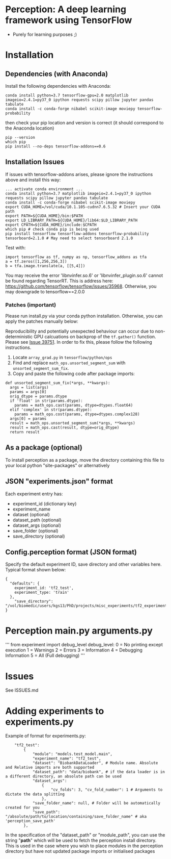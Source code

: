 # Perception: A deep learning framework using TensorFlow

* Purely for learning purposes ;)

# Installation

## Dependencies (with Anaconda)
Install the following dependencies with Anaconda:
```
conda install python=3.7 tensorflow-gpu=2.0 matplotlib imageio=2.4.1=py37_0 ipython requests scipy pillow jupyter pandas tabulate
conda install -c conda-forge nibabel scikit-image moviepy tensorflow-probability
```

then check your pip location and version is correct (it should correspond to the Anaconda location)
```
pip --version
which pip
pip install --no-deps tensorflow-addons==0.6
```

## Installation Issues
If issues with tensorflow-addons arises, please ignore the instructions above and install this way:
```
... activate conda environment ...
conda install python=3.7 matplotlib imageio=2.4.1=py37_0 ipython requests scipy pillow jupyter pandas tabulate
conda install -c conda-forge nibabel scikit-image moviepy
export CUDA_HOME=/vol/cuda/10.1.105-cudnn7.6.5.32 # Insert your CUDA path
export PATH=${CUDA_HOME}/bin:$PATH
export LD_LIBRARY_PATH=${CUDA_HOME}/lib64:$LD_LIBRARY_PATH
export CPATH=${CUDA_HOME}/include:$CPATH
which pip # check conda pip is being used
pip install tensorflow tensorflow-addons tensorflow-probability tensorboard=2.1.0 # May need to select tensorboard 2.1.0
```
Test with:
```
import tensorflow as tf, numpy as np, tensorflow_addons as tfa
a = tf.zeros([1,256,256,3])
b = tfa.image.translate(a, [[5,4]])
```

You may receive the error 'libnvinfer.so.6' or 'libnvinfer_plugin.so.6' cannot be found regarding TensorRT. This is address here: https://github.com/tensorflow/tensorflow/issues/35968.
Otherwise, you may downgrade to tensorflow==2.0.0



### Patches (important)

Please run install.py via your conda python installation. Otherwise, you can apply the patches manually below:

Reproducibility and potentially unexpected behaviour can occur due to non-deterministic GPU calcuations on backprop of the `tf.gather()` function. Please see [Issue 39751](https://github.com/tensorflow/tensorflow/issues/39751). In order to fix this, please follow the following instructions.

1. Locate `array_grad.py` in `tensorflow/python/ops`
2. Find and replace `math_ops.unsorted_segment_sum` with `unsorted_segment_sum_fix`.
3. Copy and paste the following code after package imports:
```
def unsorted_segment_sum_fix(*args, **kwargs):
  args = list(args)
  params = args[0]
  orig_dtype = params.dtype
  if 'float' in str(params.dtype):
    params = math_ops.cast(params, dtype=dtypes.float64)
  elif 'complex' in str(params.dtype):
    params = math_ops.cost(params, dtype=dtypes.complex128)
  args[0] = params
  result = math_ops.unsorted_segment_sum(*args, **kwargs)
  result = math_ops.cast(result, dtype=orig_dtype)
  return result
```



## As a package (optional)
To install perception as a package, move the directory containing this file to your local python "site-packages" or alternatively

## JSON "experiments.json" format

Each experiment entry has:
 - experiment_id (dictionary key)
 - experiment_name
 - dataset (optional)
 - dataset_path (optional)
 - dataset_args (optional)
 - save_folder (optional)
 - save_directory (optional)

## Config.perception format (JSON format)
Specify the default experiment ID, save directory and other variables here.
Typical format shown below:
```
{
  "defaults": {
    experiment_id: 'tf2_test',
    experiment_type: 'train'
  },
	"save_directory": "/vol/biomedic/users/kgs13/PhD/projects/misc_experiments/tf2_experimental_results/"
}
```
# Perception main.py arguments.py
'''
from experiment import debug_level
debug_level:
0 = No printing except execution
1 = Warnings
2 = Errors
3 = Information
4 = Debugging Information
5 = All (Full debugging)
'''


# Issues
See ISSUES.md


# Adding experiments to experiments.py

Example of format for experiments.py:

```
    "tf2_test":
        {
            "module": "models.test_model.main",
            "experiment_name": "tf2_test",
            "dataset": "BiobankDataLoader", # Module name. Absolute and Relative imports are both supported
            "dataset_path": "data/biobank", # if the data loader is in a different directory, an absolute path can be used
            "dataset_args":
                {
                    "cv_folds": 3, "cv_fold_number": 1 # Arguments to dictate the data splitting
                },
            "save_folder_name": null, # Folder will be automatically created for you
            "save_path": "/absolute/path/to/location/containing/save_folder_name" # aka 'perception_save_path'
        },
```

In the specification of the "dataset_path" or "module_path", you can use the string "**__path__**" which will be used to fetch the perception install directory. This is used in the case where you wish to place modules in the perception directory but have not updated package imports or initialised packages
